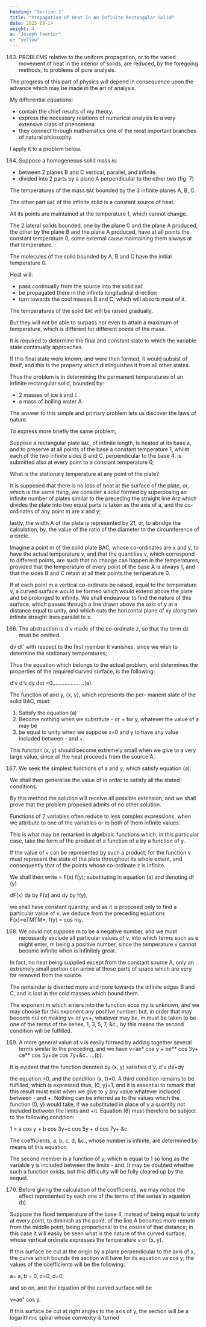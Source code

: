 ```yaml
---
heading: "Section 1"
title: "Propagation Of Heat In An Infinite Rectangular Solid"
date: 2025-08-14
weight: 4
a: "Joseph Fourier"
c: "yellow"
---
```



<!-- SECTION I.
Statement of the problem. -->

163. PROBLEMS relative to the uniform propagation, or to the varied movement of heat in the interior of solids, are reduced, by the foregoing methods, to problems of pure analysis.

The progress of this part of physics will depend in consequence upon the advance which may be made in the art of analysis. 

My differential equations:
- contain the chief results of my theory.
- express the necessary relations of numerical analysis to a very extensive class of phenomena
- they connect through mathematics one of the most important branches of natural philosophy.

I apply it to a problem below.

<!-- It remains now to discover the proper treatment of these equations in order to derive their complete solutions and an easy application of them.  -->

<!-- The following problem offers the first example of analysis which leads to such solutions;  -->

<!-- it appeared to us better adapted than any other to indicate the elements of the method which we have followed. -->

164. Suppose a homogeneous solid mass is:
- between 2 planes B and C vertical, parallel, and infinite.
- divided into 2 parts by a plane A perpendicular to the other two (fig. 7)

The temperatures of the mass `BAC` bounded by the 3 infinite planes A, B, C. 

The other part `BAC` of the infinite solid is a constant source of heat.

All its points are maintained at the temperature 1, which cannot change. 

The 2 lateral solids bounded, one by the plane C and the plane A produced, the other by the plane B and the plane A produced, have at all points the constant temperature 0, some external cause maintaining them always at that temperature.

The molecules of the solid bounded by A, B and C have the initial temperature 0. 

Heat will:
- pass continually from the source into the solid `BAC`
- be propagated there in the infinite longitudinal direction
- turn towards the cool masses B and C, which will absorb most of it.

The temperatures of the solid `BAC` will be raised gradually.

But they will not be able to surpass nor even to attain a maximum of temperature, which is different for different points of the mass. 

It is required to determine the final and constant state to which the variable state continually approaches.

If this final state were known, and were then formed, it would subsist of itself, and this is the property which distinguishes it from all other states. 

Thus the problem is in determining the permanent temperatures of an infinite rectangular solid, bounded by:
- 2 masses of ice `B` and `C`
- a mass of boiling water A.

The answer to this simple and primary problem lets us discover the laws of nature.

 <!-- phenomena, and we see, by the history of the sciences, that every theory has been formed in this manner. -->

To express more briefly the same problem, 

Suppose a rectangular plate `BAC`, of infinite length, is heated at its base `A`, and to preserve at all points of the base a constant temperature 1, whilst each of the two infinite sides B and C, perpendicular to the base 4, is submitted also at every point to a constant temperature 0; 

What is the stationary temperature at any point of the plate?

It is supposed that there is no loss of heat at the surface of the plate, or, which is the same thing, we consider a solid formed by superposing an infinite number of plates similar to the preceding the straight line Arz which divides the plate into two equal parts is taken as the axis of a, and the co-ordinates of any point m are x and y; 

lastly, the width A of the plate is represented by 21, or, to abridge the calculation, by, the value of the ratio of the diameter to the circumference of a circle.

Imagine a point m of the solid plate BAC, whose co-ordinates are x and y, to have the actual temperature v, and that the quantities v, which correspond to different points, are such that no change can happen in the temperatures, provided that the temperature of every point of the base A is always 1, and that the sides B and C retain at all their points the temperature 0.

If at each point m a vertical co-ordinate be raised, equal to the temperature v, a curved surface would be formed which would extend above the plate and be prolonged to infinity. We shall endeavour to find the nature of this surface, which passes through a line drawn above the axis of y at a distance equal to unity, and which cuts the horizontal plane of xy along two infinite straight lines parallel to x.

166. The abstraction is d'v made of the co-ordinate z, so that the term dz must be omitted.

dv dt' with respect to the first member it vanishes, since we wish to determine the stationary temperatures; 

Thus the equation which belongs to the actual problem, and determines the properties of the required curved surface, is the following:

d'v d'v dy
dot
=0..................
..(a).

The function of and y, (x, y), which represents the per- manent state of the solid BAC, must:

1. Satisfy the equation (a)
2. Become nothing when we substitute - or + for y, whatever the value of a may be
3. be equal to unity when we suppose x=0 and y to have any value included between - and +.

This function (x, y) should become extremely small when we give to a very large value, since all the heat proceeds from the source A.


167. We seek the simplest functions of a and y, which satisfy equation (a).

We shall then generalise the value of in order to satisfy all the stated conditions. 

By this method the solution will receive all possible extension, and we shall prove that the problem proposed admits of no other solution.

Functions of 2 variables often reduce to less complex expressions, when we attribute to one of the variables or to both of them infinite values.

This is what may be remarked in algebraic functions which, in this particular case, take the form of the product of a function of a by a function of y.

If the value of v can be represented by such a product; for the function v must represent the state of the plate throughout its whole extent, and consequently that of the points whose co-ordinate z is infinite. 

We shall then write = F(x) f(y); substituting in equation (a) and denoting df (y)

dF(x)
da
by F(x) and
dy
by f(y), 


we shall have constant quantity, and as it is proposed only to find a particular value of v, we deduce from the preceding equations F(x)=eTMTM*, f(y) = cos my.


168. We could not suppose m to be a negative number, and we must necessarily exclude all particular values of v, into which terms such as e might enter, m being a positive number, since the temperature v cannot become infinite when is infinitely great. 

In fact, no heat being supplied except from the constant source A, only an extremely small portion can arrive at those parts of space which are very far removed from the source. 

The remainder is diverted more and more towards the infinite edges B and C, and is lost in the cold masses which bound them.

The exponent m which enters into the function ecos my is unknown, and we may choose for this exponent any positive number: but, in order that may become nul on making y= or y=+, whatever may be, m must be taken to be one of the terms of the series, 1, 3, 5, 7, &c.; by this means the second condition will be fulfilled.


169. A more general value of v is easily formed by adding together several terms similar to the preceding, and we have v=ae* cos y + be** cos 3y+ ce** cos 5y+de cos 7y+&c.. ...(b). 

It is evident that the function denoted by (x, y) satisfies
d'v, d'v
da+dy

the equation =0, and the condition (x, t)=0. A third condition remains to be fulfilled, which is expressed thus, (0, y)=1, and it is essential to remark that this result must exist when we give to y any value whatever included between - and +. Nothing can be inferred as to the values which the function (0, y) would take, if we substituted in place of y a quantity not included between the limits and +π. Equation (6) must therefore be subject to the following condition:

1 = a cos y + b cos 3y+c cos 5y + d cos 7y+ &c.

The coefficients, a, b, c, d, &c., whose number is infinite, are determined by means of this equation.

The second member is a function of y, which is equal to 1 so long as the variable y is included between the limits - and. It may be doubted whether such a function exists, but this difficulty will be fully cleared up by the sequel.


170. Before giving the calculation of the coefficients, we may notice the effect represented by each one of the terms of the series in equation (b).

Suppose the fixed temperature of the base 4, instead of being equal to unity at every point, to diminish as the point. of the line A becomes more remote from the middle point, being proportional to the cosine of that distance; in this case it will easily be seen what is the nature of the curved surface, whose vertical ordinate expresses the temperature v or (x, y). 

If this surface be cut at the origin by a plane perpendicular to the axis of x, the curve which bounds the section will have for its equation va cos y; the values of the coefficients will be the following:

a= a, b = 0, c=0, d=0,

and so on, and the equation of the curved surface will be

v=ae" cos y.

If this surface be cut at right angles to the axis of y, the section will be a logarithmic spiral whose convexity is turned

